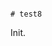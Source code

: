                                                                                                                                                                                                                                                                                                                                                                             # test8

Init.
